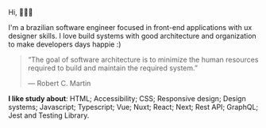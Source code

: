 Hi, 🧑🏻‍💻

I'm a brazilian software engineer focused in front-end applications with ux designer skills. I love build systems with good architecture and organization to make developers days happie :)

> “The goal of software architecture is to minimize the human resources required to build and maintain the required system.” 
> 
> ― Robert C. Martin

**I like study about**: HTML; Accessibility; CSS; Responsive design; Design systems; Javascript; Typescript; Vue; Nuxt; React; Next; Rest API; GraphQL; Jest and Testing Library.

